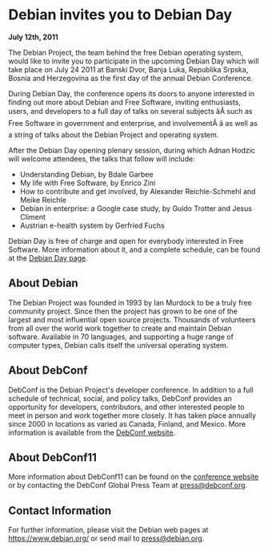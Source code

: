 
Debian invites you to Debian Day
================================


**July 12th, 2011**


The Debian Project, the team behind the free Debian
operating system, would like to invite you to participate in the upcoming
Debian Day which will take place on July 24 2011 at Banski Dvor,
Banja Luka, Republika Srpska, Bosnia and Herzegovina as the first day of
the annual Debian Conference.


During Debian Day, the conference opens its doors to anyone interested
in finding out more about Debian and Free Software, inviting enthusiasts,
users, and developers to a full day of talks on several subjects âÂ such as Free
Software in government and enterprise, and involvementÂ â
as well as a string of talks about the Debian Project and operating
system.


After the Debian Day opening plenary session, during which
Adnan Hodzic
will welcome attendees, the talks that follow will include:


* Understanding Debian, by Bdale Garbee
* My life with Free Software, by Enrico Zini
* How to contribute and get involved, by Alexander
 Reichle-Schmehl and Meike Reichle
* Debian in enterprise: a Google case study, by Guido Trotter and
 Jesus Climent
* Austrian e-health system by Gerfried Fuchs


Debian Day is free of charge and open for everybody interested in
Free Software. More information about it, and a complete schedule, can
be found at the [Debian Day page](http://www.debianday.org).


About Debian
------------



The Debian Project was founded in 1993 by Ian Murdock to be a truly
free community project. Since then the project has grown to be one of
the largest and most influential open source projects. Thousands of
volunteers from all over the world work together to create and
maintain Debian software. Available in 70 languages, and
supporting a huge range of computer types, Debian calls itself the
universal operating system.



About DebConf
-------------


DebConf is the Debian Project's developer conference. In addition to a
full schedule of technical, social, and policy talks, DebConf provides an
opportunity for developers, contributors, and other interested people to
meet in person and work together more closely. It has taken place
annually since 2000 in locations as varied as Canada, Finland, and
Mexico. More information is available from the [DebConf website](https://debconf.org/).


About DebConf11
---------------


More information about DebConf11 can be found on the [conference website](https://debconf11.debconf.org/)
or by contacting the DebConf Global
Press Team at <press@debconf.org>.


Contact Information
-------------------


For further information, please visit the Debian web pages at
<https://www.debian.org/> or send mail to
<press@debian.org>.




